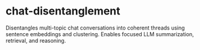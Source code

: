 # chat-disentanglement
Disentangles multi-topic chat conversations into coherent threads using sentence embeddings and clustering. Enables focused LLM summarization, retrieval, and reasoning.
